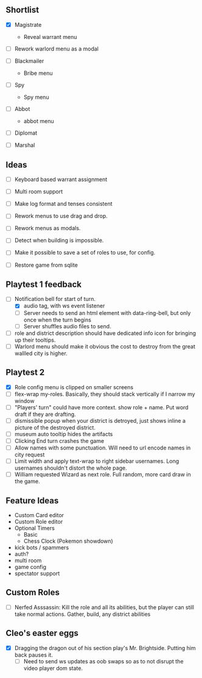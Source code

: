 ## Shortlist
- [x] Magistrate
    - Reveal warrant menu

- [ ] Rework warlord menu as a modal

- [ ] Blackmailer
    - Bribe menu

- [ ] Spy
    - Spy menu

- [ ] Abbot 
    - abbot menu

- [ ] Diplomat 
- [ ] Marshal 

## Ideas
- [ ] Keyboard based warrant assignment
- [ ] Multi room support
- [ ] Make log format and tenses consistent
- [ ] Rework menus to use drag and drop.
- [ ] Rework menus as modals.
- [ ] Detect when building is impossible.
- [ ] Make it possible to save a set of roles to use, for config.
- [ ] Restore game from sqlite


## Playtest 1 feedback
- [ ] Notification bell for start of turn.
    - [x] audio tag, with ws event listener
    - [ ] Server needs to send an html element with data-ring-bell, but only once when the turn begins
    - [ ] Server shuffles audio files to send.
- [ ] role and district description should have dedicated info icon for bringing up their tooltips.
- [ ] Warlord menu should make it obvious the cost to destroy from the great wallled city is higher.

## Playtest 2
- [x] Role config menu is clipped on smaller screens
- [ ] flex-wrap my-roles. Basically, they should stack vertically if I narrow my window
- [ ] "Players' turn" could have more context. show role + name. Put word draft if they are drafting.
- [ ] dismissible popup when your district is detroyed, just shows inline a picture of the destroyed district.
- [ ] museum auto tooltip hides the artifacts
- [ ] Clicking End turn crashes the game
- [ ] Allow names with some punctuation. Will need to url encode names in city request
- [ ] Limit width and apply text-wrap to right sidebar usernames. Long usernames shouldn't distort the whole page.
- [ ] William requested Wizard as next role. Full random, more card draw in the game.

## Feature Ideas
- Custom Card editor
- Custom Role editor
- Optional Timers
    - Basic
    - Chess Clock (Pokemon showdown)
- kick bots / spammers
- auth?
- multi room
- game config
- spectator support

## Custom Roles
- [ ] Nerfed Asssassin: Kill the role and all its abilities, but the player can still take normal actions. Gather, build, any district abilities

## Cleo's easter eggs
- [x] Dragging the dragon out of his section play's Mr. Brightside. Putting him back pauses it.
    - [ ] Need to send ws updates as oob swaps so as to not disrupt the video player dom state.

